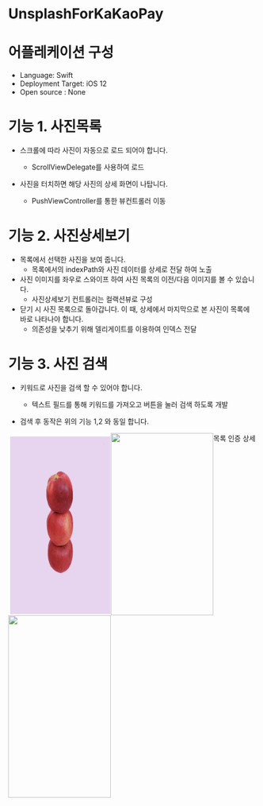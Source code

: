 # UnsplashForKaKaoPay

# 어플레케이션 구성
* Language: Swift
* Deployment Target: iOS 12
* Open source : None

# 기능 1. 사진목록
* 스크롤에 따라 사진이 자동으로 로드 되어야 합니다.
   * ScrollViewDelegate를 사용하여 로드
    
* 사진을 터치하면 해당 사진의 상세 화면이 나탑니다.
   * PushViewController를 통한 뷰컨트롤러 이동

# 기능 2. 사진상세보기
* 목록에서 선택한 사진을 보여 줍니다.
   * 목록에서의 indexPath와 사진 데이터를 상세로 전달 하여 노출
* 사진 이미지를 좌우로 스와이프 하여 사진 목록의 이전/다음 이미지를 볼 수 있습니다.
   * 사진상세보기 컨트롤러는 컬랙션뷰로 구성
* 닫기 시 사진 목록으로 돌아갑니다. 이 때, 상세에서 마지막으로 본 사진이 목록에 바로 나타나야 합니다.
   * 의존성을 낮추기 위해 델리게이트를 이용하여 인덱스 전달
   
# 기능 3. 사진 검색
* 키워드로 사진을 검색 할 수 있어야 합니다.
   * 텍스트 필드를 통해 키워드를 가져오고 버튼을 눌러 검색 하도록 개발
   
* 검색 후 동작은 위의 기능 1,2 와 동일 합니다.

<tr>
  <td>목록<img align = "left" src = "https://github.com/HwangWoonChun/SWIFTUIRecture/blob/master/03Rect_01.png" width = "207" height = "367" /></td>
  <td>인증<img align = "left" src = "https://github.com/HwangWoonChun/UnsplashForKakaoPay/blob/master/image_2.png" width = "207" height = "367"></td>
  <td>상세<img align = "left" src = "https://github.com/HwangWoonChun/UnsplashForKakaoPay/blob/master/image_3.png" width = "207" height = "367"></td>
</tr>
